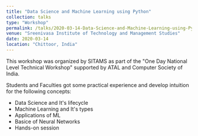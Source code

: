 ```yaml
---
title: "Data Science and Machine Learning using Python"
collection: talks
type: "Workshop"
permalink: /talks/2020-03-14-Data-Science-and-Machine-Learning-using-Python
venue: "Sreenivasa Institute of Technology and Management Studies"
date: 2020-03-14
location: "Chittoor, India"
---
```

This workshop was organized by SITAMS as part of the "One Day National Level Technical Workshop" supported by ATAL and Computer Society of India.

Students and Faculties got some practical experience and develop intuition for the following concepts:
* Data Science and It's lifecycle
* Machine Learning and It's types
* Applications of ML
* Basice of Neural Networks
* Hands-on session

